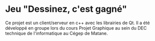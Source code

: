 # Jeu "Dessinez, c'est gagné"
Ce projet est un client/serveur en c++ avec les librairies de Qt. Il a été développé en groupe lors du cours Projet Graphique au sein du DEC technique de l'informatique au Cégep de Matane.
